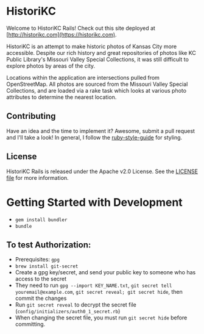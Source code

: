# HistoriKC

Welcome to HistoriKC Rails! Check out this site deployed at [http://historikc.com](https://historikc.com).

HistoriKC is an attempt to make historic photos of Kansas City more accessible. Despite our rich history and great
repositories of photos like KC Public Library's Missouri Valley Special Collections, it was still difficult to explore photos
by areas of the city.

Locations within the application are intersections pulled from OpenStreetMap. All photos are sourced from the Missouri Valley
Special Collections, and are loaded via a rake task which looks at various photo attributes to determine the nearest location.

## Contributing

Have an idea and the time to implement it? Awesome, submit a pull request and I'll take a look! In general, I follow the
[ruby-style-guide](https://github.com/bbatsov/ruby-style-guide) for styling.

## License

HistoriKC Rails is released under the Apache v2.0 License. See the [LICENSE file](https://github.com/kyledrowan/historikc-rails/blob/master/LICENSE)
for more information.

# Getting Started with Development
* `gem install bundler`
* `bundle`

## To test Authorization:
* Prerequisites: `gpg`
* `brew install git-secret`
* Create a gpg key/secret, and send your public key to someone who has access to the secret
* They need to run `gpg --import KEY_NAME.txt`, `git secret tell youremail@example.com`, `git secret reveal; git secret hide`, then commit the changes
* Run `git secret reveal` to decrypt the secret file (`config/initializers/auth0_1_secret.rb`)
* When changing the secret file, you must run `git secret hide` before committing.
